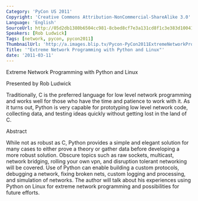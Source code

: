 ```yaml
---
Category: 'PyCon US 2011'
Copyright: 'Creative Commons Attribution-NonCommercial-ShareAlike 3.0'
Language: 'English'
SourceUrl: http://05d2db1380b6504cc981-8cbed8cf7e3a131cd8f1c3e383d10041.r93.cf2.rackcdn.com/pycon-us-2011/449_extreme-network-programming-with-python-and-linux.mp4
Speakers: [Rob Ludwick]
Tags: [network, pycon, pycon2011]
ThumbnailUrl: 'http://a.images.blip.tv/Pycon-PyCon2011ExtremeNetworkProgrammingWithPythonAndLinux128.png'
Title: '"Extreme Network Programming with Python and Linux"'
date: '2011-03-11'
---
```

Extreme Network Programming with Python and Linux

Presented by Rob Ludwick

Traditionally, C is the preferred language for low level network programming
and works well for those who have the time and patience to work with it. As it
turns out, Python is very capable for prototyping low level network code,
collecting data, and testing ideas quickly without getting lost in the land of
C.

Abstract

While not as robust as C, Python provides a simple and elegant solution for
many cases to either prove a theory or gather data before developing a more
robust solution. Obscure topics such as raw sockets, multicast, network
bridging, rolling your own vpn, and disruption tolerant networking will be
covered. Use of Python can enable building a custom protocols, debugging a
network, fixing broken nets, custom logging and processing, and simulation of
networks. The author will talk about his experiences using Python on Linux for
extreme network programming and possibilities for future efforts.

